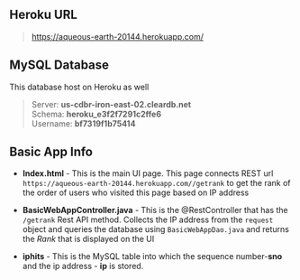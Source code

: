 ## Heroku URL ##

>https://aqueous-earth-20144.herokuapp.com/


## MySQL Database ###

This database host  on Heroku as well 

>Server: **us-cdbr-iron-east-02.cleardb.net** <br/>
>Schema: **heroku_e3f2f7291c2ffe6** <br/>
>Username: **bf7319f1b75414** <br/>

## Basic App Info ##

* **Index.html** - This is the main UI page. This page connects REST url `https://aqueous-earth-20144.herokuapp.com//getrank` to get the rank of the order of users who visited this page based on IP address

* **BasicWebAppController.java** - This is the @RestController that has the `/getrank` Rest API method. Collects the IP address from the `request` object and queries the database using  `BasicWebAppDao.java` and returns the *Rank* that is displayed on the UI

* **iphits** - This is the MySQL table into which the sequence number-**sno** and the ip address - **ip** is stored. 
